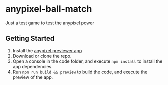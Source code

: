# anypixel-ball-match
Just a test game to test the anypixel power

## Getting Started

1. Install the [anypixel previewer app](https://github.com/googlecreativelab/anypixel/blob/master/frontend/previewer/README.md)
2. Download or clone the repo. 
3. Open a console in the code folder, and execute `npm install` to install the app dependencies.
4. Run `npm run build && preview` to build the code, and execute the preview of the app.
